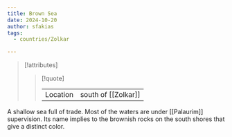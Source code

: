 ```yaml
---
title: Brown Sea
date: 2024-10-20
author: sfakias
tags:
  - countries/Zolkar

---
```

> [!attributes]
> 
> > [!quote]
> >
> > | | |
> > | --- | --- |
> > | Location | south of [[Zolkar]] |

A shallow sea full of trade. Most of the waters are under [[Palaurim]] supervision. Its name implies to the brownish rocks on the south shores that give a distinct color.